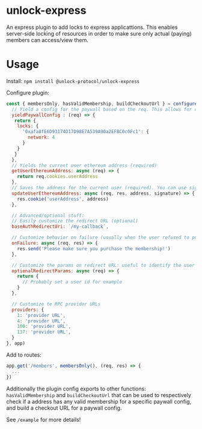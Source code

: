 # unlock-express

An express plugin to add locks to express applicattions. This enables server-side locking of resources in order to make sure only actual  (paying) members can access/view them.
# Usage

Install:
`npm install @unlock-protocol/unlock-express`

Configure plugin:

```javascript
const { membersOnly, hasValidMembership, buildCheckoutUrl } = configureUnlock({
  // Yield a config for the paywall based on the req. This allows for customization of the config based on the route or other elements (required) See https://docs.unlock-protocol.com/developers/paywall/configuring-checkout
  yieldPaywallConfig : (req) => {
   return {
    locks: {
      '0xafa8fE6D93174D17D98E7A539A90a2EFBC0c0Fc1': {
        network: 4
      }
    }
   }
  },
  // Yields the current user ethereum address (required)
  getUserEthereumAddress: async (req) => {
    return req.cookies.userAddress
  },
  // Saves the address for the current user (required). You can use signature
  updateUserEthereumAddress: async (req, res, address, signature) => {
    res.cookie('userAddress', address)
  },

  // Advanced/optional stuff:
  // Easily customize the redirect URL (optional)
  baseAuthRedirectUri: `/my-callback`,

  // Customize behavior on failure (usually when the user refused to purchase a membership!)
  onFailure: async (req, res) => {
    res.send('Please make sure you purchase the membership!')
  },

  // Customize the params on redirect URL: useful to identify the user for updateUserEthereumAddress and getUserEthereumAddress (optional)
  optionalRedirectParams: async (req) => {
    return {
      // Probably set a user id for example
    }
  },

  // Customize te RPC provider URLs
  providers: {
    1: 'provider URL',
    4: 'provider URL',
    100: 'provider URL',
    137: 'provider URL',
  }
}, app)
```

Add to routes:

```javascript
app.get('/members', membersOnly(), (req, res) => {
  ...
})
```

Additionally the plugin config exports to other functions: `hasValidMembership` and `buildCheckoutUrl` that can be used to respectively check if a address has any valid membership for a specific paywall config, and build a checkout URL for a paywall config.

See `/example` for more details!
